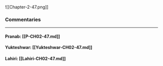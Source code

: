 ![[Chapter-2-47.png]]

### Commentaries

---

#### Pranab: [[P-CH02-47.md]]

#### Yukteshwar: [[Yukteshwar-CH02-47.md]]

#### Lahiri: [[Lahiri-CH02-47.md]]
